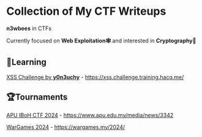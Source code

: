 # Collection of My CTF Writeups

**n3wbees** in CTFs

Currently focused on **Web Exploitation🕸️** and interested in **Cryptography🔑**

## 📖Learning

[XSS Challenge by **y0n3uchy**](Learning/XSS%20Challenge/) - https://xss.challenge.training.hacq.me/

## 🏆Tournaments

[APU IBoH CTF 2024](Tournaments/APU%20IBoH%202024/) - https://www.apu.edu.my/media/news/3342

[WarGames 2024](Tournaments/WarGames%202024/) - https://wargames.my/2024/